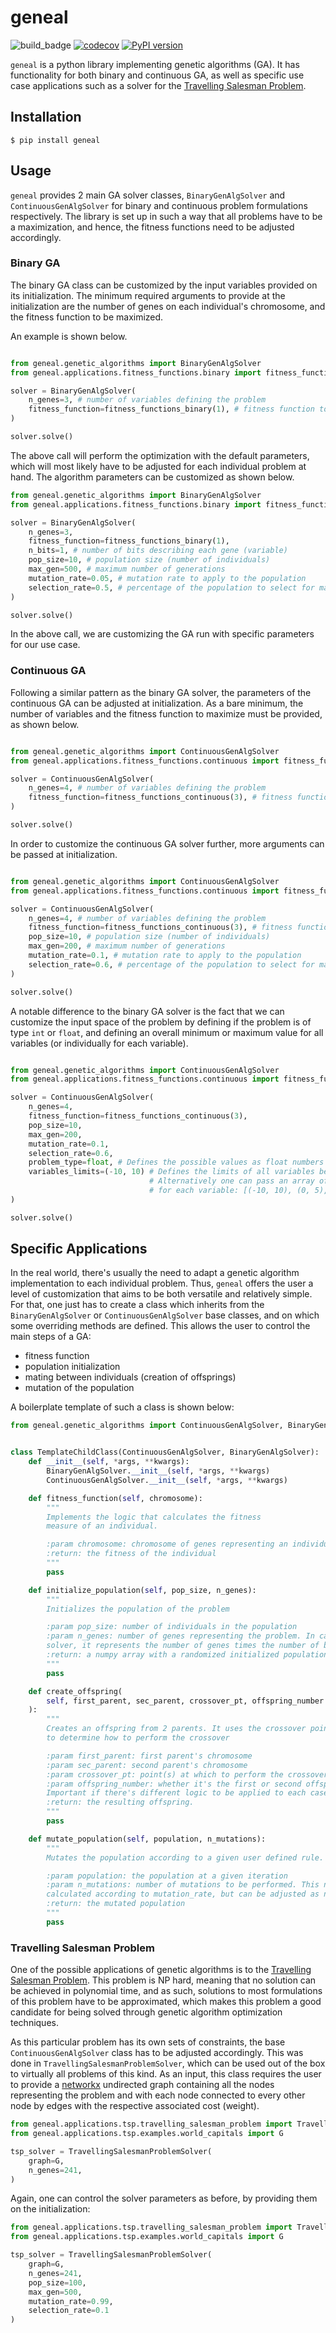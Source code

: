 # geneal

![build_badge](https://github.com/diogomatoschaves/geneal/workflows/build/badge.svg)
[![codecov](https://codecov.io/gh/diogomatoschaves/geneal/branch/master/graph/badge.svg)](https://codecov.io/gh/diogomatoschaves/geneal)
[![PyPI version](https://badge.fury.io/py/geneal.svg)](https://badge.fury.io/py/geneal)

`geneal` is a python library implementing genetic algorithms (GA). It has functionality for both binary and continuous GA,
as well as specific use case applications such as a solver for the
[Travelling Salesman Problem](https://en.wikipedia.org/wiki/Travelling_salesman_problem). 

## Installation

```
$ pip install geneal
```

## Usage

`geneal` provides 2 main GA solver classes, `BinaryGenAlgSolver` and `ContinuousGenAlgSolver` 
for binary and continuous problem formulations respectively. The library is set up in such a way that all problems
have to be a maximization, and hence, the fitness functions need to be adjusted accordingly.

### Binary GA

The binary GA class can be customized by the input variables provided on its initialization. 
The minimum required arguments to provide at the initialization are the number of genes on each individual's
chromosome, and the fitness function to be maximized. 

An example is shown below.

```python

from geneal.genetic_algorithms import BinaryGenAlgSolver
from geneal.applications.fitness_functions.binary import fitness_functions_binary

solver = BinaryGenAlgSolver(
    n_genes=3, # number of variables defining the problem
    fitness_function=fitness_functions_binary(1), # fitness function to be maximized
)

solver.solve()

```

The above call will perform the optimization with the default parameters, which will most likely have to be adjusted for
each individual problem at hand. The algorithm parameters can be customized as shown below.

```python
from geneal.genetic_algorithms import BinaryGenAlgSolver
from geneal.applications.fitness_functions.binary import fitness_functions_binary

solver = BinaryGenAlgSolver(
    n_genes=3,
    fitness_function=fitness_functions_binary(1), 
    n_bits=1, # number of bits describing each gene (variable)
    pop_size=10, # population size (number of individuals)
    max_gen=500, # maximum number of generations
    mutation_rate=0.05, # mutation rate to apply to the population
    selection_rate=0.5, # percentage of the population to select for mating
)

solver.solve()

```

In the above call, we are customizing the GA run with specific parameters for our use case.

### Continuous GA

Following a similar pattern as the binary GA solver, the parameters of the continuous GA can be adjusted at initialization.
As a bare minimum, the number of variables and the fitness function to maximize must be provided, as shown below.

```python

from geneal.genetic_algorithms import ContinuousGenAlgSolver
from geneal.applications.fitness_functions.continuous import fitness_functions_continuous

solver = ContinuousGenAlgSolver(
    n_genes=4, # number of variables defining the problem
    fitness_function=fitness_functions_continuous(3), # fitness function to be maximized
)

solver.solve()

```

In order to customize the continuous GA solver further, more arguments can be passed at initialization.

```python

from geneal.genetic_algorithms import ContinuousGenAlgSolver
from geneal.applications.fitness_functions.continuous import fitness_functions_continuous

solver = ContinuousGenAlgSolver(
    n_genes=4, # number of variables defining the problem
    fitness_function=fitness_functions_continuous(3), # fitness function to be maximized
    pop_size=10, # population size (number of individuals)
    max_gen=200, # maximum number of generations
    mutation_rate=0.1, # mutation rate to apply to the population
    selection_rate=0.6, # percentage of the population to select for mating
)

solver.solve()

```

A notable difference to the binary GA solver is the fact that we can customize the input space of the problem
by defining if the problem is of type `int` or `float`, and defining an overall minimum or maximum value for all
variables (or individually for each variable).

```python

from geneal.genetic_algorithms import ContinuousGenAlgSolver
from geneal.applications.fitness_functions.continuous import fitness_functions_continuous

solver = ContinuousGenAlgSolver(
    n_genes=4, 
    fitness_function=fitness_functions_continuous(3),
    pop_size=10,
    max_gen=200,
    mutation_rate=0.1,
    selection_rate=0.6,
    problem_type=float, # Defines the possible values as float numbers
    variables_limits=(-10, 10) # Defines the limits of all variables between -10 and 10. 
                               # Alternatively one can pass an array of tuples defining the limits
                               # for each variable: [(-10, 10), (0, 5), (0, 5), (-20, 20)]
)

solver.solve()

```

## Specific Applications

In the real world, there's usually the need to adapt a genetic algorithm implementation to each individual problem.
Thus, `geneal` offers the user a level of customization that aims to be both versatile and relatively simple. For that,
one just has to create a class which inherits from the `BinaryGenAlgSolver` or `ContinuousGenAlgSolver`
base classes, and on which some overriding methods are defined. This allows the user to control the main steps of a GA:

- fitness function
- population initialization
- mating between individuals (creation of offsprings)
- mutation of the population
 
A boilerplate template of such a class is shown below:

```python
from geneal.genetic_algorithms import ContinuousGenAlgSolver, BinaryGenAlgSolver


class TemplateChildClass(ContinuousGenAlgSolver, BinaryGenAlgSolver):
    def __init__(self, *args, **kwargs):
        BinaryGenAlgSolver.__init__(self, *args, **kwargs)
        ContinuousGenAlgSolver.__init__(self, *args, **kwargs)

    def fitness_function(self, chromosome):
        """
        Implements the logic that calculates the fitness
        measure of an individual.

        :param chromosome: chromosome of genes representing an individual
        :return: the fitness of the individual
        """
        pass

    def initialize_population(self, pop_size, n_genes):
        """
        Initializes the population of the problem

        :param pop_size: number of individuals in the population
        :param n_genes: number of genes representing the problem. In case of the binary
        solver, it represents the number of genes times the number of bits per gene
        :return: a numpy array with a randomized initialized population
        """
        pass

    def create_offspring(
        self, first_parent, sec_parent, crossover_pt, offspring_number
    ):
        """
        Creates an offspring from 2 parents. It uses the crossover point(s)
        to determine how to perform the crossover

        :param first_parent: first parent's chromosome
        :param sec_parent: second parent's chromosome
        :param crossover_pt: point(s) at which to perform the crossover
        :param offspring_number: whether it's the first or second offspring from a pair of parents.
        Important if there's different logic to be applied to each case.
        :return: the resulting offspring.
        """
        pass

    def mutate_population(self, population, n_mutations):
        """
        Mutates the population according to a given user defined rule.

        :param population: the population at a given iteration
        :param n_mutations: number of mutations to be performed. This number is 
        calculated according to mutation_rate, but can be adjusted as needed inside this function
        :return: the mutated population
        """
        pass

```

### Travelling Salesman Problem

One of the possible applications of genetic algorithms is to the 
[Travelling Salesman Problem](https://en.wikipedia.org/wiki/Travelling_salesman_problem). This problem is NP hard,
meaning that no solution can be achieved in polynomial time, and as such, solutions to most formulations of 
this problem have to be approximated, which makes this problem a good candidate for being solved through
genetic algorithm optimization techniques.

As this particular problem has its own sets of constraints, the base `ContinuousGenAlgSolver` class has to 
be adjusted accordingly. This was done in `TravellingSalesmanProblemSolver`, which can be used out of the box to virtually
all problems of this kind. As an input, this class requires the user to provide a 
[networkx](https://networkx.github.io/documentation/stable/) undirected graph containing all the nodes
representing the problem and with each node connected to every other node by edges with the respective 
associated cost (weight).

```python
from geneal.applications.tsp.travelling_salesman_problem import TravellingSalesmanProblemSolver
from geneal.applications.tsp.examples.world_capitals import G

tsp_solver = TravellingSalesmanProblemSolver(
    graph=G,
    n_genes=241, 
)
```

Again, one can control the solver parameters as before, by providing them on the initialization:

```python
from geneal.applications.tsp.travelling_salesman_problem import TravellingSalesmanProblemSolver
from geneal.applications.tsp.examples.world_capitals import G

tsp_solver = TravellingSalesmanProblemSolver(
    graph=G,
    n_genes=241,
    pop_size=100,
    max_gen=500,
    mutation_rate=0.99,
    selection_rate=0.1 
)
```